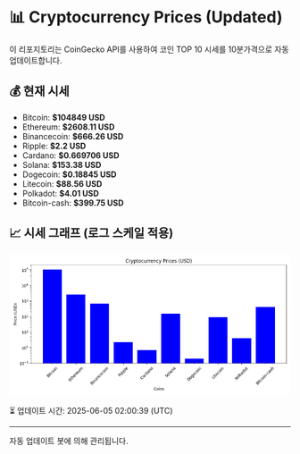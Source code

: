 
# 📊 Cryptocurrency Prices (Updated)

이 리포지토리는 CoinGecko API를 사용하여 코인 TOP 10 시세를 10분가격으로 자동 업데이트합니다.

## 💰 현재 시세
- Bitcoin: **$104849 USD**
- Ethereum: **$2608.11 USD**
- Binancecoin: **$666.26 USD**
- Ripple: **$2.2 USD**
- Cardano: **$0.669706 USD**
- Solana: **$153.38 USD**
- Dogecoin: **$0.18845 USD**
- Litecoin: **$88.56 USD**
- Polkadot: **$4.01 USD**
- Bitcoin-cash: **$399.75 USD**

## 📈 시세 그래프 (로그 스케일 적용)
![Crypto Prices](crypto_prices.png)

⏳ 업데이트 시간: 2025-06-05 02:00:39 (UTC)

---
자동 업데이트 봇에 의해 관리됩니다.
